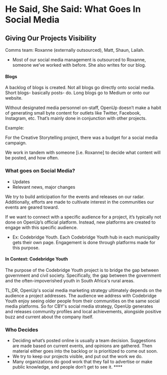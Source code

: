 # He Said, She Said: What Goes In Social Media

## Giving Our Projects Visibility

Comms team: Roxanne \(externally outsourced\), Matt, Shaun, Lailah.

* Most of our social media management is outsourced to Roxanne, someone we’ve worked with before. She also writes for our blog. 

#### Blogs

A backlog of blogs is created. Not all blogs go directly onto social media. Short blogs- basically posts- do. Long blogs go to Medium or onto our website. 

Without designated media personnel on-staff, OpenUp doesn’t make a habit of generating small byte content for outlets like Twitter, Facebook, Instagram, etc. That’s mainly done in conjunction with other projects.   


Example: 

For the Creative Storytelling project, there was a budget for a social media campaign.   


We work in tandem with someone \[i.e. Roxanne\] to decide what content will be posted, and how often.   


### What goes on Social Media? 

* Updates
* Relevant news, major changes

We try to build anticipation for the events and releases on our radar. Additionally, efforts are made to cultivate interest in the communities our events are geared toward. 

If we want to connect with a specific audience for a project, it’s typically not done on OpenUp’s official platform. Instead, new platforms are created to engage with this specific audience.   


* Ex: Codebridge Youth. Each Codebridge Youth hub in each municipality gets their own page. Engagement is done through platforms made for this purpose. 

#### In Context: Codebridge Youth 

The purpose of the Codebridge Youth project is to bridge the gap between government and civil society. Specifically, the gap between the government and the often-impoverished youth in South Africa's rural areas.  

TL;DR, OpenUp's social media marketing strategy ultimately depends on the audience a project addresses. The audience we address with Codebridge Youth enjoy seeing older people from their communities on the same social media platforms. So for CBY's social media strategy, OpenUp generates and releases community profiles and local achievements, alongside positive buzz and current about the company itself.  



### Who Decides

* Deciding what’s posted online is usually a team decision. Suggestions are made based on current events, and opinions are gathered. Then material either goes into the backlog or is prioritized to come out soon.  
* We try to keep our projects visible, and put out the work we do. 
* Many organizations do good work that they fail to advertise or make public knowledge, and people don’t get to see it. ****

